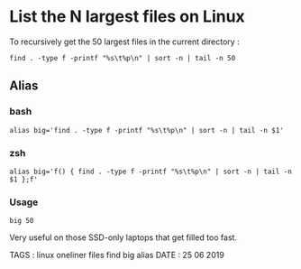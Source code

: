 # List the N largest files on Linux

To recursively get the 50 largest files in the current directory : 

```
find . -type f -printf "%s\t%p\n" | sort -n | tail -n 50
```

## Alias

### bash

```
alias big='find . -type f -printf "%s\t%p\n" | sort -n | tail -n $1'
```

### zsh

```
alias big='f() { find . -type f -printf "%s\t%p\n" | sort -n | tail -n $1 };f'
```

### Usage

```
big 50
```

Very useful on those SSD-only laptops that get filled too fast.


TAGS : linux oneliner files find big alias
DATE : 25 06 2019